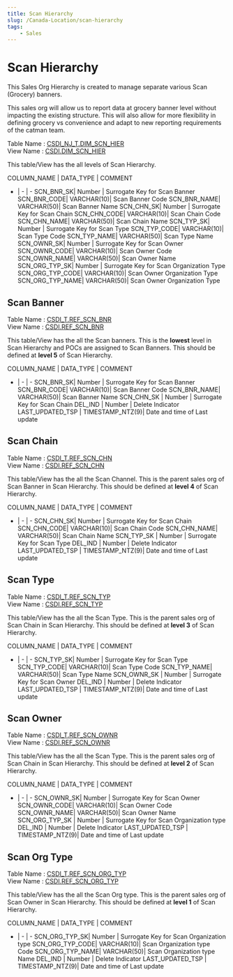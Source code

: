 ```yaml
---
title: Scan Hierarchy
slug: /Canada-Location/scan-hierarchy
tags:
    - Sales
---
```


# Scan Hierarchy

This Sales Org Hierarchy is created to manage separate various Scan (Grocery) banners.

This sales org will allow us to report data at grocery banner level without impacting the existing structure.
This will also allow for more flexibility in defining grocery vs convenience and adapt to new reporting requirements of the catman team.


Table Name : [CSDI_NJ_T.DIM_SCN_HIER](https://app.snowflake.com/east-us-2.azure/abinbev_naz/data/databases/ABI_WH/schemas/CSDI_NJ_T/table/DIM_SCN_HIER)<br/>
View Name : [CSDI.DIM_SCN_HIER](https://app.snowflake.com/east-us-2.azure/abinbev_naz/data/databases/ABI_WH/schemas/CSDI/view/DIM_SCN_HIER)<br/>



This table/View has the all levels of Scan Hierarchy.

COLUMN_NAME	|	DATA_TYPE	|	COMMENT
-	|	-	|	-
SCN_BNR_SK| Number | Surrogate Key for Scan Banner
SCN_BNR_CODE| VARCHAR(10)| Scan Banner Code
SCN_BNR_NAME|  VARCHAR(50)| Scan Banner Name
SCN_CHN_SK| Number | Surrogate Key for Scan Chain
SCN_CHN_CODE| VARCHAR(10)| Scan Chain Code
SCN_CHN_NAME|  VARCHAR(50)| Scan Chain Name
SCN_TYP_SK| Number | Surrogate Key for Scan Type
SCN_TYP_CODE| VARCHAR(10)| Scan Type Code
SCN_TYP_NAME|  VARCHAR(50)| Scan Type Name
SCN_OWNR_SK| Number | Surrogate Key for Scan Owner
SCN_OWNR_CODE| VARCHAR(10)| Scan Owner Code
SCN_OWNR_NAME|  VARCHAR(50)| Scan Owner Name
SCN_ORG_TYP_SK| Number | Surrogate Key for Scan Organization Type
SCN_ORG_TYP_CODE| VARCHAR(10)| Scan Owner Organization Type
SCN_ORG_TYP_NAME|  VARCHAR(50)| Scan Owner Organization Type


## Scan Banner

Table Name : [CSDI_T.REF_SCN_BNR](https://app.snowflake.com/east-us-2.azure/abinbev_naz/data/databases/ABI_WH/schemas/CSDI_T/table/REF_SCN_BNR)<br/>
View Name : [CSDI.REF_SCN_BNR](https://app.snowflake.com/east-us-2.azure/abinbev_naz/data/databases/ABI_WH/schemas/CSDI/view/REF_SCN_BNR)<br/>



This table/View has the all the Scan banners. This is the **lowest** level in Scan Hierarchy and POCs are assigned to Scan Banners. This should be defined at **level 5** of Scan Hierarchy.

COLUMN_NAME	|	DATA_TYPE	|	COMMENT
-	|	-	|	-
SCN_BNR_SK| Number | Surrogate Key for Scan Banner
SCN_BNR_CODE| VARCHAR(10)| Scan Banner Code
SCN_BNR_NAME|  VARCHAR(50)| Scan Banner Name
SCN_CHN_SK | Number | Surrogate Key for Scan Chain
DEL_IND | Number | Delete Indicator
LAST_UPDATED_TSP | TIMESTAMP_NTZ(9)| Date and time of Last update



## Scan Chain

Table Name : [CSDI_T.REF_SCN_CHN](https://app.snowflake.com/east-us-2.azure/abinbev_naz/data/databases/ABI_WH/schemas/CSDI_T/table/REF_SCN_CHN)<br/>
View Name : [CSDI.REF_SCN_CHN](https://app.snowflake.com/east-us-2.azure/abinbev_naz/data/databases/ABI_WH/schemas/CSDI/view/REF_SCN_CHN)<br/>


This table/View has the all the Scan Channel. This is the parent sales org of Scan Banner in Scan Hierarchy.
This should be defined at **level 4** of Scan Hierarchy.

COLUMN_NAME	|	DATA_TYPE	|	COMMENT
-	|	-	|	-
SCN_CHN_SK| Number | Surrogate Key for Scan Chain
SCN_CHN_CODE| VARCHAR(10)| Scan Chain Code
SCN_CHN_NAME|  VARCHAR(50)| Scan Chain Name
SCN_TYP_SK | Number | Surrogate Key for Scan Type
DEL_IND | Number | Delete Indicator
LAST_UPDATED_TSP | TIMESTAMP_NTZ(9)| Date and time of Last update

## Scan Type

Table Name : [CSDI_T.REF_SCN_TYP](https://app.snowflake.com/east-us-2.azure/abinbev_naz/data/databases/ABI_WH/schemas/CSDI_T/table/REF_SCN_TYP)<br/>
View Name : [CSDI.REF_SCN_TYP](https://app.snowflake.com/east-us-2.azure/abinbev_naz/data/databases/ABI_WH/schemas/CSDI/view/REF_SCN_TYP)<br/>


This table/View has the all the Scan Type. This is the parent sales org of Scan Chain in Scan Hierarchy.
This should be defined at **level 3** of Scan Hierarchy.

COLUMN_NAME	|	DATA_TYPE	|	COMMENT
-	|	-	|	-
SCN_TYP_SK| Number | Surrogate Key for Scan Type
SCN_TYP_CODE| VARCHAR(10)| Scan Type Code
SCN_TYP_NAME|  VARCHAR(50)| Scan Type Name
SCN_OWNR_SK | Number | Surrogate Key for Scan Owner
DEL_IND | Number | Delete Indicator
LAST_UPDATED_TSP | TIMESTAMP_NTZ(9)| Date and time of Last update


## Scan Owner

Table Name : [CSDI_T.REF_SCN_OWNR](https://app.snowflake.com/east-us-2.azure/abinbev_naz/data/databases/ABI_WH/schemas/CSDI_T/table/REF_SCN_OWNR)<br/>
View Name : [CSDI.REF_SCN_OWNR](https://app.snowflake.com/east-us-2.azure/abinbev_naz/data/databases/ABI_WH/schemas/CSDI/view/REF_SCN_OWNR)<br/>


This table/View has the all the Scan Type. This is the parent sales org of Scan Chain in Scan Hierarchy.
This should be defined at **level 2** of Scan Hierarchy.

COLUMN_NAME	|	DATA_TYPE	|	COMMENT
-	|	-	|	-
SCN_OWNR_SK| Number | Surrogate Key for Scan Owner
SCN_OWNR_CODE| VARCHAR(10)| Scan Owner Code
SCN_OWNR_NAME|  VARCHAR(50)| Scan Owner Name
SCN_ORG_TYP_SK | Number | Surrogate Key for Scan Organization type
DEL_IND | Number | Delete Indicator
LAST_UPDATED_TSP | TIMESTAMP_NTZ(9)| Date and time of Last update



## Scan Org Type

Table Name : [CSDI_T.REF_SCN_ORG_TYP](https://app.snowflake.com/east-us-2.azure/abinbev_naz/data/databases/ABI_WH/schemas/CSDI_T/table/REF_SCN_ORG_TYP)<br/>
View Name : [CSDI.REF_SCN_ORG_TYP](https://app.snowflake.com/east-us-2.azure/abinbev_naz/data/databases/ABI_WH/schemas/CSDI/view/REF_SCN_ORG_TYP)<br/>

This table/View has the all the Scan Org type. This is the parent sales org of Scan Owner in Scan Hierarchy.
This should be defined at **level 1** of Scan Hierarchy.

COLUMN_NAME	|	DATA_TYPE	|	COMMENT
-	|	-	|	-
SCN_ORG_TYP_SK| Number | Surrogate Key for Scan Organization type
SCN_ORG_TYP_CODE| VARCHAR(10)| Scan Organization type Code
SCN_ORG_TYP_NAME|  VARCHAR(50)| Scan Organization type Name
DEL_IND | Number | Delete Indicator
LAST_UPDATED_TSP | TIMESTAMP_NTZ(9)| Date and time of Last update